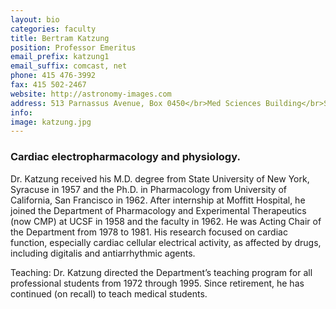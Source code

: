 ```yaml
---
layout: bio
categories: faculty
title: Bertram Katzung
position: Professor Emeritus
email_prefix: katzung1
email_suffix: comcast, net
phone: 415 476-3992
fax: 415 502-2467
website: http://astronomy-images.com
address: 513 Parnassus Avenue, Box 0450</br>Med Sciences Building</br>San Francisco, CA 94143-0450
info: 
image: katzung.jpg
---
```


### Cardiac electropharmacology and physiology. 

Dr. Katzung received his M.D. degree from State University of New York, Syracuse in 1957 and the Ph.D. in Pharmacology from University of California, San Francisco in 1962. After internship at Moffitt Hospital, he joined the Department of Pharmacology and Experimental Therapeutics (now CMP) at UCSF in 1958 and the faculty in 1962. He was Acting Chair of the Department from 1978 to 1981. His research focused on cardiac function, especially cardiac cellular electrical activity, as affected by drugs, including digitalis and antiarrhythmic agents. 

Teaching: Dr. Katzung directed the Department’s teaching program for all professional students from 1972 through 1995. Since retirement, he has continued (on recall) to teach medical students.
